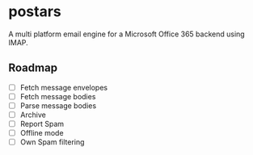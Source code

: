 # postars

A multi platform email engine for a Microsoft Office 365 backend using IMAP.

## Roadmap

- [ ] Fetch message envelopes
- [ ] Fetch message bodies
- [ ] Parse message bodies
- [ ] Archive
- [ ] Report Spam
- [ ] Offline mode
- [ ] Own Spam filtering
